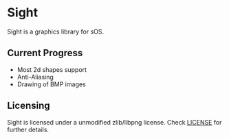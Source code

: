 # Sight

  Sight is a graphics library for sOS.

## Current Progress

- Most 2d shapes support
- Anti-Aliasing
- Drawing of BMP images

## Licensing

Sight is licensed under a unmodified zlib/libpng license. Check [LICENSE](LICENSE) for further details.

